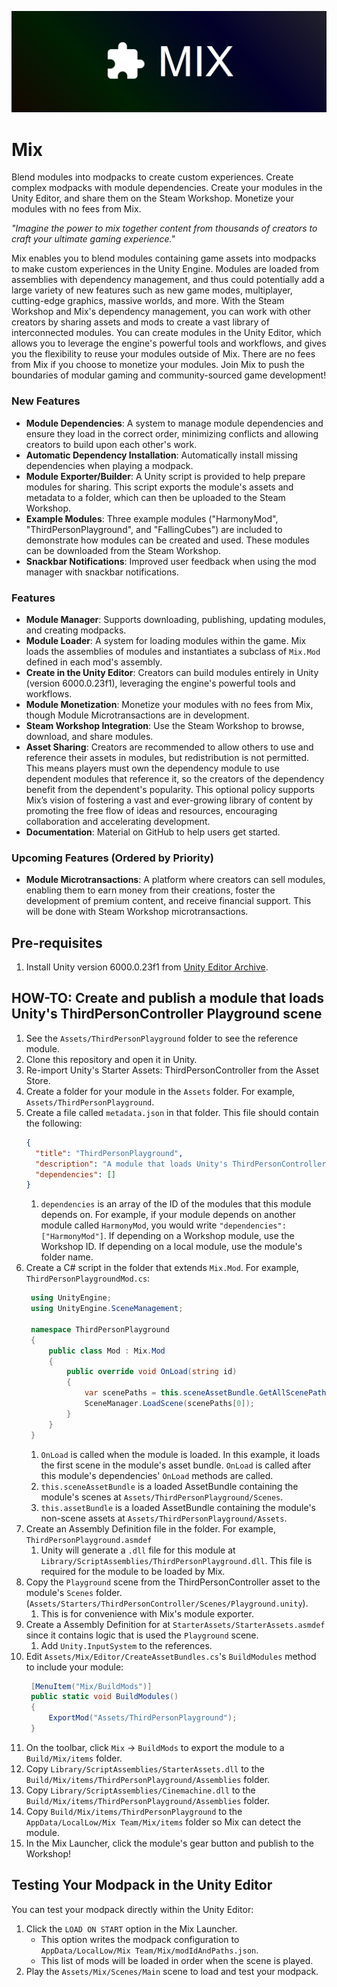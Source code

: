 ![Mix Logo](docs/logo.png)

# Mix

Blend modules into modpacks to create custom experiences. Create complex modpacks with module dependencies. Create your modules in the Unity Editor, and share them on the Steam Workshop. Monetize your modules with no fees from Mix.

_"Imagine the power to mix together content from thousands of creators to craft your ultimate gaming experience."_

Mix enables you to blend modules containing game assets into modpacks to make custom experiences in the Unity Engine. Modules are loaded from assemblies with dependency management, and thus could potentially add a large variety of new features such as new game modes, multiplayer, cutting-edge graphics, massive worlds, and more. With the Steam Workshop and Mix's dependency management, you can work with other creators by sharing assets and mods to create a vast library of interconnected modules. You can create modules in the Unity Editor, which allows you to leverage the engine's powerful tools and workflows, and gives you the flexibility to reuse your modules outside of Mix. There are no fees from Mix if you choose to monetize your modules. Join Mix to push the boundaries of modular gaming and community-sourced game development!

### New Features
- **Module Dependencies**: A system to manage module dependencies and ensure they load in the correct order, minimizing conflicts and allowing creators to build upon each other's work.
- **Automatic Dependency Installation**: Automatically install missing dependencies when playing a modpack.
- **Module Exporter/Builder**: A Unity script is provided to help prepare modules for sharing. This script exports the module's assets and metadata to a folder, which can then be uploaded to the Steam Workshop.
- **Example Modules**: Three example modules ("HarmonyMod", "ThirdPersonPlayground", and "FallingCubes") are included to demonstrate how modules can be created and used. These modules can be downloaded from the Steam Workshop.
- **Snackbar Notifications**: Improved user feedback when using the mod manager with snackbar notifications.

### Features
- **Module Manager**: Supports downloading, publishing, updating modules, and creating modpacks.
- **Module Loader**: A system for loading modules within the game. Mix loads the assemblies of modules and instantiates a subclass of `Mix.Mod` defined in each mod's assembly.
- **Create in the Unity Editor**: Creators can build modules entirely in Unity (version 6000.0.23f1), leveraging the engine's powerful tools and workflows.
- **Module Monetization**: Monetize your modules with no fees from Mix, though Module Microtransactions are in development.
- **Steam Workshop Integration**: Use the Steam Workshop to browse, download, and share modules.
- **Asset Sharing**: Creators are recommended to allow others to use and reference their assets in modules, but redistribution is not permitted. This means players must own the dependency module to use dependent modules that reference it, so the creators of the dependency benefit from the dependent's popularity. This optional policy supports Mix’s vision of fostering a vast and ever-growing library of content by promoting the free flow of ideas and resources, encouraging collaboration and accelerating development. 
- **Documentation**: Material on GitHub to help users get started.

### Upcoming Features (Ordered by Priority)
- **Module Microtransactions**: A platform where creators can sell modules, enabling them to earn money from their creations, foster the development of premium content, and receive financial support. This will be done with Steam Workshop microtransactions.

## Pre-requisites
1. Install Unity version 6000.0.23f1 from [Unity Editor Archive](https://unity.com/releases/editor/archive).

## HOW-TO: Create and publish a module that loads Unity's ThirdPersonController Playground scene
1. See the `Assets/ThirdPersonPlayground` folder to see the reference module.
1. Clone this repository and open it in Unity.
1. Re-import Unity's Starter Assets: ThirdPersonController from the Asset Store.
1. Create a folder for your module in the `Assets` folder. For example, `Assets/ThirdPersonPlayground`.
1. Create a file called `metadata.json` in that folder. This file should contain the following:
   ```json
   {
	 "title": "ThirdPersonPlayground",
	 "description": "A module that loads Unity's ThirdPersonController Playground scene.",
	 "dependencies": []
   }
   ```
	1. `dependencies` is an array of the ID of the modules that this module depends on. For example, if your module depends on another module called `HarmonyMod`, you would write `"dependencies": ["HarmonyMod"]`. If depending on a Workshop module, use the Workshop ID. If depending on a local module, use the module's folder name.
1. Create a C# script in the folder that extends `Mix.Mod`. For example, `ThirdPersonPlaygroundMod.cs`:
   ```csharp
	using UnityEngine;
	using UnityEngine.SceneManagement;

	namespace ThirdPersonPlayground
	{
		public class Mod : Mix.Mod
		{
			public override void OnLoad(string id)
			{
				var scenePaths = this.sceneAssetBundle.GetAllScenePaths();
				SceneManager.LoadScene(scenePaths[0]);
			}
		}
	}
   ```
	1. `OnLoad` is called when the module is loaded. In this example, it loads the first scene in the module's asset bundle. `OnLoad` is called after this module's dependencies' `OnLoad` methods are called.
	1. `this.sceneAssetBundle` is a loaded AssetBundle containing the module's scenes at `Assets/ThirdPersonPlayground/Scenes`.
	1. `this.assetBundle` is a loaded AssetBundle containing the module's non-scene assets at `Assets/ThirdPersonPlayground/Assets`.
1. Create an Assembly Definition file in the folder. For example, `ThirdPersonPlayground.asmdef`
	1. Unity will generate a `.dll` file for this module at `Library/ScriptAssemblies/ThirdPersonPlayground.dll`. This file is required for the module to be loaded by Mix.
1. Copy the `Playground` scene from the ThirdPersonController asset to the module's `Scenes` folder. (`Assets/Starters/ThirdPersonController/Scenes/Playground.unity`).
	1. This is for convenience with Mix's module exporter.
1. Create a Assembly Definition for at `StarterAssets/StarterAssets.asmdef` since it contains logic that is used the `Playground` scene.
	1. Add `Unity.InputSystem` to the references.
1. Edit `Assets/Mix/Editor/CreateAssetBundles.cs`'s `BuildModules` method to include your module:
   ```csharp
	[MenuItem("Mix/BuildMods")]
	public static void BuildModules()
	{
		ExportMod("Assets/ThirdPersonPlayground");
	}
   ```
1. On the toolbar, click `Mix` -> `BuildMods` to export the module to a `Build/Mix/items` folder.
1. Copy `Library/ScriptAssemblies/StarterAssets.dll` to the `Build/Mix/items/ThirdPersonPlayground/Assemblies` folder.
1. Copy `Library/ScriptAssemblies/Cinemachine.dll` to the `Build/Mix/items/ThirdPersonPlayground/Assemblies` folder.
1. Copy `Build/Mix/items/ThirdPersonPlayground` to the `AppData/LocalLow/Mix Team/Mix/items` folder so Mix can detect the module.
1. In the Mix Launcher, click the module's gear button and publish to the Workshop!

## Testing Your Modpack in the Unity Editor
You can test your modpack directly within the Unity Editor:

1. Click the `LOAD ON START` option in the Mix Launcher.
   - This option writes the modpack configuration to `AppData/LocalLow/Mix Team/Mix/modIdAndPaths.json`.
   - This list of mods will be loaded in order when the scene is played.
1. Play the `Assets/Mix/Scenes/Main` scene to load and test your modpack.
